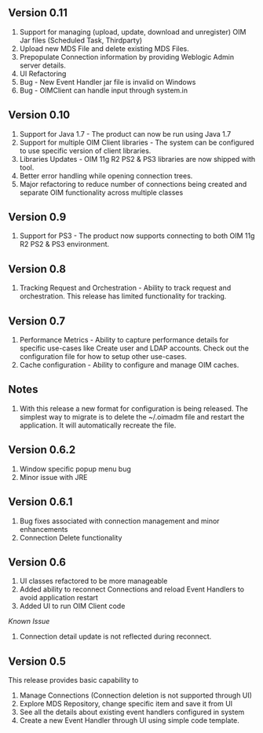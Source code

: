 Version 0.11
-----------------

1. Support for managing (upload, update, download and unregister) OIM Jar files (Scheduled Task, Thirdparty)
2. Upload new MDS File and delete existing MDS Files.
3. Prepopulate Connection information by providing Weblogic Admin server details.
4. UI Refactoring
5. Bug - New Event Handler jar file is invalid on Windows
6. Bug - OIMClient can handle input through system.in

Version 0.10
-----------------

1. Support for Java 1.7 - The product can now be run using Java 1.7
2. Support for multiple OIM Client libraries - The system can be configured to use specific version of client libraries.
3. Libraries Updates - OIM 11g R2 PS2 & PS3 libraries are now shipped with tool.
4. Better error handling while opening connection trees.
5. Major refactoring to reduce number of connections being created and separate OIM functionality across multiple classes

Version 0.9
-----------------

1. Support for PS3 - The product now supports connecting to both OIM 11g R2 PS2 & PS3 environment.

Version 0.8
-----------------

1. Tracking Request and Orchestration - Ability to track request and orchestration. This release has limited functionality for tracking.

Version 0.7
-----------------

1. Performance Metrics - Ability to capture performance details for specific use-cases like Create user and LDAP accounts. Check out the configuration file for how to setup other use-cases.
2. Cache configuration - Ability to configure and manage OIM caches.

Notes
--------
1. With this release a new format for configuration is being released. The simplest way to migrate is to delete the ~/.oimadm file and restart the application. It will automatically recreate the file.

Version 0.6.2
-----------------

1. Window specific popup menu bug
2. Minor issue with JRE 


Version 0.6.1
-----------------

1. Bug fixes associated with connection management and minor enhancements
2. Connection Delete functionality

Version 0.6
---------------
1. UI classes refactored to be more manageable
2. Added ability to reconnect Connections and reload Event Handlers to avoid application restart
3. Added UI to run OIM Client code

*Known Issue*

1. Connection detail update is not reflected during reconnect.

Version 0.5
---------------
This release provides basic capability to 
1. Manage Connections (Connection deletion is not supported through UI)
2. Explore MDS Repository, change specific item and save it from UI
3. See all the details about existing event handlers configured in system
4. Create a new Event Handler through UI using simple code template.
